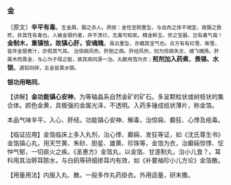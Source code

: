 ### 金

〔原文〕**辛平有毒**。<small>生金屑，服之杀人。昂按：金性至刚重坠，与血肉之体不相宜，故服之致死，非其性有毒也。人被金银灼者，并不溃烂，无毒可知矣。精金粹玉，世之宝器，岂有毒气哉！</small>**金制木，重镇怯，故镇心肝，安魂魄**，<small>虽云重坠，亦藉其宝气也。古方有有红雪、紫雪，皆并金银煮汁，亦假其气耳。 治惊痫风热，肝胆之病。肝经风热，则为惊痫失志、魂飞魄扬。肝属木而畏金，与心为子母之脏，故其病同源一治。丸散用箔为衣；</small>**煎剂加入药煮**。**畏锡、水银**。<small>遇铅则碎，五金皆畏水银。</small>

**银功用略同**。

【讲解】**金功能镇心安神**。为等轴晶系自然金矿的矿石。多呈颗粒状或树枝状的集合体。颜色金黄，具极强的金属光泽，不透明。入药多锤成纸状薄片，称金箔。

本品气味辛平，入心、肝经。功能镇心安神、解毒，治惊痫、癫狂、心悸及疮毒。

【临证应用】金箔临床上多入丸剂，治心悸、癫痫、发狂等证，如《沈氏尊生书》金箔镇心丸，用天竺黄、朱砂、胆星、雄黄、珍珠等，金箔为衣，治癫痫惊悸、怔忡气郁，一切痰火之疾。《圣惠方》金箔丸，以金箔、甘遂制丸，治小儿食？。耳科用其治聤耳脓水，与白矾等研细掺耳内有效，如《补要袖珍小儿方论》金箔散。

【用量用法】内服入丸、散。一般多作丸药掛衣。外用适量，研末撒。
